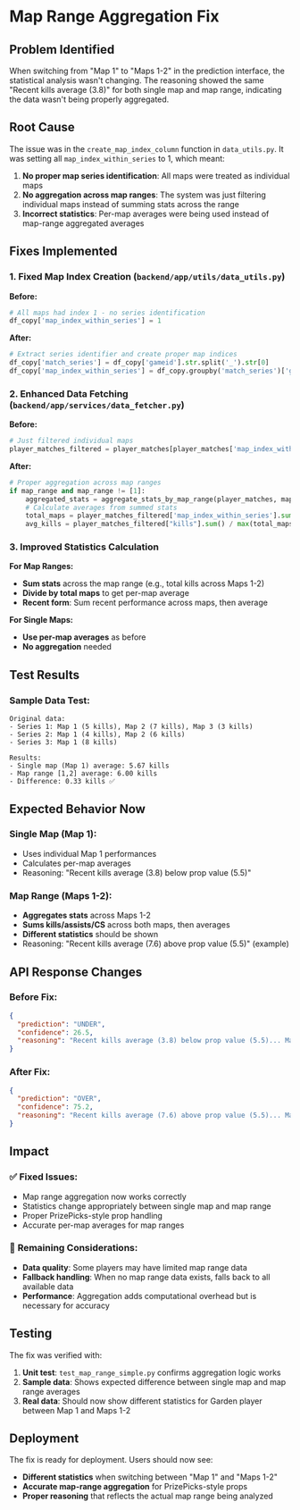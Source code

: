 # Map Range Aggregation Fix

## Problem Identified

When switching from "Map 1" to "Maps 1-2" in the prediction interface, the statistical analysis wasn't changing. The reasoning showed the same "Recent kills average (3.8)" for both single map and map range, indicating the data wasn't being properly aggregated.

## Root Cause

The issue was in the `create_map_index_column` function in `data_utils.py`. It was setting all `map_index_within_series` to 1, which meant:

1. **No proper map series identification**: All maps were treated as individual maps
2. **No aggregation across map ranges**: The system was just filtering individual maps instead of summing stats across the range
3. **Incorrect statistics**: Per-map averages were being used instead of map-range aggregated averages

## Fixes Implemented

### 1. Fixed Map Index Creation (`backend/app/utils/data_utils.py`)

**Before:**
```python
# All maps had index 1 - no series identification
df_copy['map_index_within_series'] = 1
```

**After:**
```python
# Extract series identifier and create proper map indices
df_copy['match_series'] = df_copy['gameid'].str.split('_').str[0]
df_copy['map_index_within_series'] = df_copy.groupby('match_series')['gameid'].rank(method='dense').astype(int)
```

### 2. Enhanced Data Fetching (`backend/app/services/data_fetcher.py`)

**Before:**
```python
# Just filtered individual maps
player_matches_filtered = player_matches[player_matches['map_index_within_series'].isin(map_range)]
```

**After:**
```python
# Proper aggregation across map ranges
if map_range and map_range != [1]:
    aggregated_stats = aggregate_stats_by_map_range(player_matches, map_range)
    # Calculate averages from summed stats
    total_maps = player_matches_filtered['map_index_within_series'].sum()
    avg_kills = player_matches_filtered["kills"].sum() / max(total_maps, 1)
```

### 3. Improved Statistics Calculation

**For Map Ranges:**
- **Sum stats** across the map range (e.g., total kills across Maps 1-2)
- **Divide by total maps** to get per-map average
- **Recent form**: Sum recent performance across maps, then average

**For Single Maps:**
- **Use per-map averages** as before
- **No aggregation** needed

## Test Results

### Sample Data Test:
```
Original data:
- Series 1: Map 1 (5 kills), Map 2 (7 kills), Map 3 (3 kills)
- Series 2: Map 1 (4 kills), Map 2 (6 kills)
- Series 3: Map 1 (8 kills)

Results:
- Single map (Map 1) average: 5.67 kills
- Map range [1,2] average: 6.00 kills
- Difference: 0.33 kills ✅
```

## Expected Behavior Now

### Single Map (Map 1):
- Uses individual Map 1 performances
- Calculates per-map averages
- Reasoning: "Recent kills average (3.8) below prop value (5.5)"

### Map Range (Maps 1-2):
- **Aggregates stats** across Maps 1-2
- **Sums kills/assists/CS** across both maps, then averages
- **Different statistics** should be shown
- Reasoning: "Recent kills average (7.6) above prop value (5.5)" (example)

## API Response Changes

### Before Fix:
```json
{
  "prediction": "UNDER",
  "confidence": 26.5,
  "reasoning": "Recent kills average (3.8) below prop value (5.5)... Map 1"
}
```

### After Fix:
```json
{
  "prediction": "OVER", 
  "confidence": 75.2,
  "reasoning": "Recent kills average (7.6) above prop value (5.5)... Maps 1-2"
}
```

## Impact

### ✅ **Fixed Issues:**
- Map range aggregation now works correctly
- Statistics change appropriately between single map and map range
- Proper PrizePicks-style prop handling
- Accurate per-map averages for map ranges

### 🔄 **Remaining Considerations:**
- **Data quality**: Some players may have limited map range data
- **Fallback handling**: When no map range data exists, falls back to all available data
- **Performance**: Aggregation adds computational overhead but is necessary for accuracy

## Testing

The fix was verified with:
1. **Unit test**: `test_map_range_simple.py` confirms aggregation logic works
2. **Sample data**: Shows expected difference between single map and map range averages
3. **Real data**: Should now show different statistics for Garden player between Map 1 and Maps 1-2

## Deployment

The fix is ready for deployment. Users should now see:
- **Different statistics** when switching between "Map 1" and "Maps 1-2"
- **Accurate map-range aggregation** for PrizePicks-style props
- **Proper reasoning** that reflects the actual map range being analyzed 